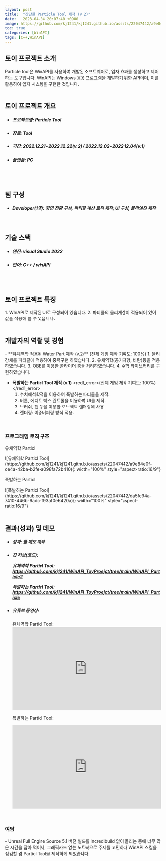 ```yaml
---
layout: post
title:  "간단한 Particle Tool 제작 (v.2)"
date:   2023-04-04 20:07:40 +0900
image: https://github.com/kj1241/kj1241.github.io/assets/22047442/a9e84e0f-ce4a-42ba-b2fe-a098fa72b410
toc: true
categories: [WinAPI]
tags: [C++,WinAPI]
---
```


<h2><green1_h2> 토이 프로젝트 소개 </green1_h2></h2>
Particle tool은 WinAPI를 사용하여 개발된 소프트웨어로, 입자 효과를 생성하고 제어하는 도구입니다.  
WinAPI는 Windows 응용 프로그램을 개발하기 위한 API이며, 이를 활용하여 입자 시스템을 구현한 것입니다.  

<br>
<br>
<h2><green1_h2> 토이 프로젝트 개요 </green1_h2></h2><ul>
<li><h5><green1_h5>프로젝트명: </green1_h5><span> Particle Tool </span></h5></li>
<li><h5><green1_h5>장르: </green1_h5><span> Tool </span></h5></li>
<li><h5><green1_h5>기간: </green1_h5><span> 2022.12.21~2022.12.22(v.2) / 2022.12.02~2022.12.04(v.1)</span></h5></li>
<li><h5><green1_h5>플랫폼: </green1_h5><span> PC </span></h5></li></ul>


<br>
<br>
<h2><green1_h2> 팀 구성 </green1_h2></h2><ul> 
<li><h5><green1_h5>Developer(1명): </green1_h5><span> 화면 전환 구성, 파티클 계산 로직 제작, UI 구성, 물리엔진 제작 </span></h5></li>
</ul>

<br>
<h2><green1_h2> 기술 스택 </green1_h2></h2><ul>
<li><h5><green1_h5>엔진: </green1_h5><span> visual Studio 2022 </span></h5></li>
<li><h5><green1_h5>언어: </green1_h5><span> C++ / winAPI   </span></h5></li>
</ul>

<br>
<br>
<h2 ><green1_h2> 토이 프로젝트 특징 </green1_h2></h2>
1. WInAPI로 제작된 UI로 구성되어 있습니다.
2. 파티클의 물리계산이 적용되어 있어 값을 적용해 볼 수 있습니다.

<br>
<br>
<h2><green1_h2> 개발자의 역활 및 경험 </green1_h2></h2>
- **유체역학 적용된 Water Part 제작 (v.2)** <span><red1_error>(전체 게임 제작 기여도: 100%)</red1_error></span>
    1. 물리 강체를 파티클에 적용하여 중력구현 하였습니다.
    2. 유체역학(공기저항, 바람)등을 적용하였습니다.
    3. OBB를 이용한 콜라이더 충돌 처리하였습니다.
    4. 수학 라이브러리를 구현하였습니다.
 

- **폭발하는 Particl Tool 제작 (v.1)** <span><red1_error>(전체 게임 제작 기여도: 100%)</red1_error></span>
    1. 수치해석학적을 이용하여 폭발하는 파티클을 제작.
    2. 버튼, 에디트 박스 컨트롤을 이용하여 UI를 제작.
    3. 브러쉬, 팬 등을 이용한 오브젝트 랜더링에 사용.
    4. 랜더링: 이중버퍼링 방식 적용.



<br>
<h3><green1_h3> 프로그래밍 로직 구조 </green1_h3></h3>
<p><green1_h5>유체역학 Particl</green1_h5></p>
![유체역학 Particl Tool](https://github.com/kj1241/kj1241.github.io/assets/22047442/a9e84e0f-ce4a-42ba-b2fe-a098fa72b410){: width="100%" style="aspect-ratio:16/9"}

<p><green1_h5>폭발하는 Particl</green1_h5></p>
![폭발하는 Particl Tool](https://github.com/kj1241/kj1241.github.io/assets/22047442/da5fe94a-7410-446b-9adc-f93af0e6420a){: width="100%" style="aspect-ratio:16/9"}



<br>
<br>
<h2><green1_h2> 결과(성과) 및 데모 </green1_h2></h2>
<ul>
<li><h5><green1_h5>성과: </green1_h5><span> 툴 데모 제작 </span></h5></li>
<li><h5><green1_h5>깃 허브(코드): </green1_h5>
<p> 유체역학 Particl Tool: <a href="https://github.com/kj1241/WinAPI_ToyProejct/tree/main/WinAPI_Particle2">https://github.com/kj1241/WinAPI_ToyProejct/tree/main/WinAPI_Particle2</a>

폭발하는 Particl Tool: <a href="https://github.com/kj1241/WinAPI_ToyProejct/tree/main/WinAPI_Particle">https://github.com/kj1241/WinAPI_ToyProejct/tree/main/WinAPI_Particle</a> </p></h5></li>
<li><h5><green1_h5>유튜브 동영상: </green1_h5></h5> 
유체역학 Particl Tool: 
<iframe width="100%" style="aspect-ratio:16/9" src="https://www.youtube.com/embed/WWH5v5rbWY0" title="ParticleToyProjcet2(WInAPI)" frameborder="0" allow="accelerometer; autoplay; clipboard-write; encrypted-media; gyroscope; picture-in-picture; web-share" allowfullscreen></iframe>


폭발하는 Particl Tool: 
<iframe width="100%" style="aspect-ratio:16/9" src="https://www.youtube.com/embed/0KmnYV9FBWs" title="ParticleToyProjcet(WinAPI)" frameborder="0" allow="accelerometer; autoplay; clipboard-write; encrypted-media; gyroscope; picture-in-picture; web-share" allowfullscreen></iframe>
</li>
</ul>

<br>
<h3><green1_h3> 여담 </green1_h3></h3>
- Unreal Full Engine Source 5.1 버전 빌드를 Incredibuild 없이 돌리는 중에 너무 많은 시간을 잡아 먹어서, 그래픽카드 없는 노트북으로 주제를 고민하다 WinAPI 스킬을 점검할 겸 Particl Tool을 제작하게 되었습니다.



